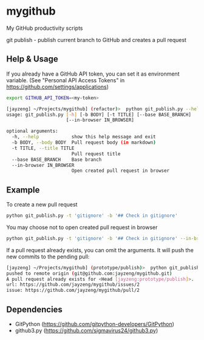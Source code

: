 mygithub
========

My GitHub productivity scripts

git publish  - publish current branch to GitHub and creates a pull request

## Help & Usage
If you already have a GitHub API token, you can set it as environment variable.
(See "Personal API Access Tokens" in https://github.com/settings/applications)

```bash
export GITHUB_API_TOKEN=<my-token>
```

```bash
[jayzeng] ~/Projects/mygithub] (refactor)>  python git_publish.py --help
usage: git_publish.py [-h] [-b BODY] [-t TITLE] [--base BASE_BRANCH]
                      [--in-browser IN_BROWSER]

optional arguments:
  -h, --help            show this help message and exit
  -b BODY, --body BODY  Pull request body (in markdown)
  -t TITLE, --title TITLE
                        Pull request title
  --base BASE_BRANCH    Base branch
  --in-browser IN_BROWSER
                        Open created pull request in browser
```

## Example
To create a new pull request
```bash
python git_publish.py -t 'gitignore' -b '## Check in gitignore'
```

You may choose not to open created pull request in browser
```bash
python git_publish.py -t 'gitignore' -b '## Check in gitignore' --in-browser n
```

If a pull request already exists, you can omit the arguments. It will push the new commits to the pending pull:
```bash
[jayzeng] ~/Projects/mygithub] (prototype/publish)>  python git_publish.py
pushed to remote origin (git@github.com:jayzeng/mygithub.git)
A pull request already exists for <Head [jayzeng:prototype/publish]>.
url: https://github.com/jayzeng/mygithub/issues/2
issue: https://github.com/jayzeng/mygithub/pull/2
```

## Dependencies
- GitPython (https://github.com/gitpython-developers/GitPython)
- github3.py (https://github.com/sigmavirus24/github3.py)
